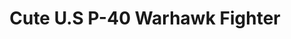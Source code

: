 ---
layout: product
title: "Cute  U.S P-40 Warhawk Fighter"
price: "1700" 
desc: "Maketa"
img_path: "/assets/img/TIGE106.webp"
brand: "N/A"
available: false
special_offer: false
new: false
soon: false
cat: "010000"
subcat: "011500"
subsubcat: "0N/A"
sifra: "TIGE106"
popular: false
---